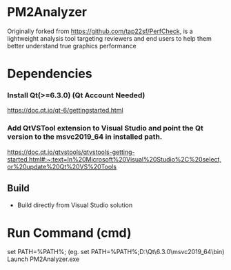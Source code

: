 # PM2Analyzer
Originally forked from https://github.com/tap22sf/PerfCheck, is a lightweight analysis tool targeting reviewers and end users to help them better understand true graphics performance
# Dependencies

### Install Qt(>=6.3.0) (Qt Account Needed)
https://doc.qt.io/qt-6/gettingstarted.html

### Add QtVSTool extension to Visual Studio and point the Qt version to the msvc2019_64 in installed path.
https://doc.qt.io/qtvstools/qtvstools-getting-started.html#:~:text=In%20Microsoft%20Visual%20Studio%2C%20select,or%20update%20Qt%20VS%20Tools

## Build
- Build directly from Visual Studio solution


# Run Command (cmd)
set PATH=%PATH%;<Qt Path> (eg. set PATH=%PATH%;D:\Qt\6.3.0\msvc2019_64\bin)
Launch PM2Analyzer.exe 
